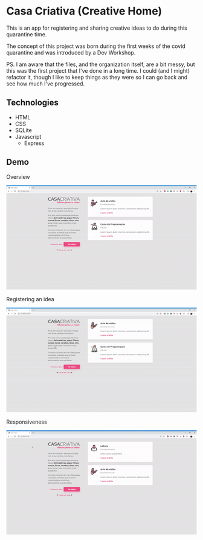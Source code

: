 # Casa Criativa (Creative Home)

This is an app for registering and sharing creative ideas to do during this quarantine time.

The concept of this project was born during the first weeks of the covid quarantine and was introduced by a Dev Workshop.

PS. I am aware that the files, and the organization itself, are a bit messy, but this was the first project that I've done in a long time. I could (and I might) refactor it, though I like to keep things as they were so I can go back and see how much I've progressed.

## Technologies
* HTML
* CSS
* SQLite
* Javascript
  * Express

## Demo
Overview

![Overview](https://github.com/malvesbertoni/casa-criativa/blob/master/public/overview.gif)

Registering an idea 

![Register](https://github.com/malvesbertoni/casa-criativa/blob/master/public/register.gif)

Responsiveness

![Responsive](https://github.com/malvesbertoni/casa-criativa/blob/master/public/responsive.gif)